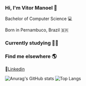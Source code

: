 ### Hi, I'm Vitor Manoel 👋

<p>Bachelor of Computer Science 💻</p>
<p>Born in Pernambuco, Brazil 🇧🇷 </p>

### Currently studying 👨‍💻 

### Find me elsewhere 🌎

💼[Linkedin](https://www.linkedin.com/in/vitormanoel/)

![Anurag's GitHub stats](https://github-readme-stats.vercel.app/api?username=vitormanoelcsantos&show_icons=true&theme=radical)
![Top Langs](https://github-readme-stats.vercel.app/api/top-langs/?username=vitormanoelcsantos&show_icons=true&theme=radical&layout=compact)

